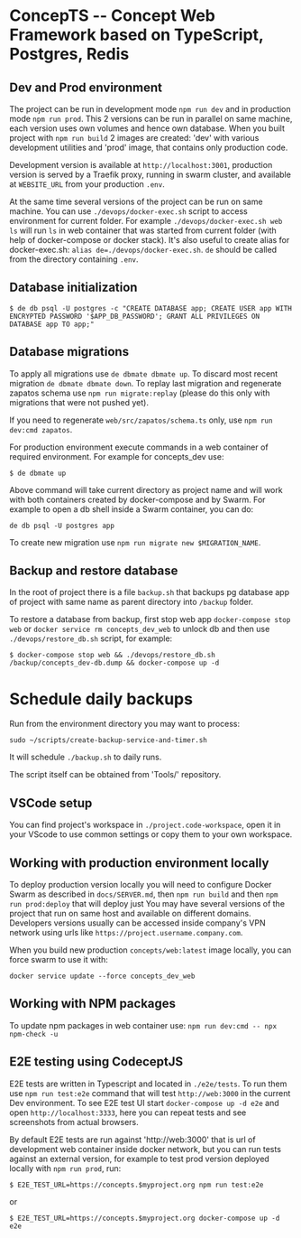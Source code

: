 # ConcepTS -- Concept Web Framework based on TypeScript, Postgres, Redis

## Dev and Prod environment

The project can be run in development mode `npm run dev` and in production mode `npm run prod`. This 2 versions can be run in parallel on same machine, each version uses own
volumes and hence own database. When you built project with `npm run build` 2 images are
created: 'dev' with various development utilities and 'prod' image, that contains only
production code.

Development version is available at `http://localhost:3001`, production version is served
by a Traefik proxy, running in swarm cluster, and available at `WEBSITE_URL` from your
production `.env`.

At the same time several versions of the project can be run on same machine. You can use
`./devops/docker-exec.sh` script to access environment for current folder. For example
`./devops/docker-exec.sh web ls` will run `ls` in web container that was started from current
folder (with help of docker-compose or docker stack).
It's also useful to create alias for docker-exec.sh: `alias de=./devops/docker-exec.sh`.
`de` should be called from the directory containing `.env`.

## Database initialization

```
$ de db psql -U postgres -c "CREATE DATABASE app; CREATE USER app WITH ENCRYPTED PASSWORD '$APP_DB_PASSWORD'; GRANT ALL PRIVILEGES ON DATABASE app TO app;"
```

## Database migrations

To apply all migrations use `de dbmate dbmate up`.
To discard most recent migration `de dbmate dbmate down`.
To replay last migration and regenerate zapatos schema use `npm run migrate:replay` (please do this only with migrations that were not pushed yet).

If you need to regenerate `web/src/zapatos/schema.ts` only, use `npm run dev:cmd zapatos`.

For production environment execute commands in a web container of required environment.
For example for concepts_dev use:

```
$ de dbmate up
```

Above command will take current directory as project name and will work with both
containers created by docker-compose and by Swarm. For example to open a db shell inside a
Swarm container, you can do:

```
de db psql -U postgres app
```

To create new migration use `npm run migrate new $MIGRATION_NAME`.

## Backup and restore database

In the root of project there is a file `backup.sh` that backups pg database app of project
with same name as parent directory into `/backup` folder.

To restore a database from backup, first stop web app `docker-compose stop web` or `docker service rm concepts_dev_web` to unlock db and then use `./devops/restore_db.sh` script, for example:

```
$ docker-compose stop web && ./devops/restore_db.sh /backup/concepts_dev-db.dump && docker-compose up -d
```

# Schedule daily backups

Run from the environment directory you may want to process:

```
sudo ~/scripts/create-backup-service-and-timer.sh
```

It will schedule `./backup.sh` to daily runs.

The script itself can be obtained from 'Tools/' repository.

## VSCode setup

You can find project's workspace in `./project.code-workspace`, open it in your VScode to use common settings or copy them to your own workspace.

## Working with production environment locally

To deploy production version locally you will need to configure Docker Swarm as described
in `docs/SERVER.md`, then `npm run build` and then `npm run prod:deploy` that will deploy
just You may have several versions of the project that run on same host and available on
different domains. Developers versions usually can be accessed inside company's VPN
network using urls like `https://project.username.company.com`.

When you build new production `concepts/web:latest` image locally, you can force swarm to use it with:

```
docker service update --force concepts_dev_web
```

## Working with NPM packages

To update npm packages in web container use: `npm run dev:cmd -- npx npm-check -u`

## E2E testing using CodeceptJS

E2E tests are written in Typescript and located in `./e2e/tests`. To run them use `npm run test:e2e` command that will test `http://web:3000` in the current Dev environment. To see
E2E test UI start `docker-compose up -d e2e` and open `http://localhost:3333`, here you
can repeat tests and see screenshots from actual browsers.

By default E2E tests are run against 'http://web:3000' that is url of development
web container inside docker network, but you can run tests against an external version,
for example to test prod version deployed locally with `npm run prod`, run:

```
$ E2E_TEST_URL=https://concepts.$myproject.org npm run test:e2e
```

or

```
$ E2E_TEST_URL=https://concepts.$myproject.org docker-compose up -d e2e
```
